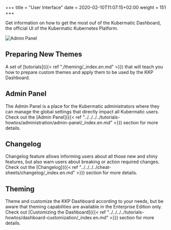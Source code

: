 +++
title = "User Interface"
date = 2020-02-10T11:07:15+02:00
weight = 151
+++

Get information on how to get the most ouf of the Kubermatic Dashboard, the official UI of the Kubermatic Kubernetes Platform.

![Admin Panel](/img/kubermatic/v2.24/ui/dashboard.png?height=400px&classes=shadow,border "Kubermatic Dashboard")

## Preparing New Themes
A set of [tutorials]({{< ref "./theming/_index.en.md" >}}) that will teach you how to prepare custom themes and apply 
them to be used by the KKP Dashboard.

## Admin Panel
The Admin Panel is a place for the Kubermatic administrators where they can manage the global settings that directly
impact all Kubermatic users. Check out the 
[Admin Panel]({{< ref "../../../../tutorials-howtos/administration/admin-panel/_index.en.md" >}}) section for more details.

## Changelog
Changelog feature allows informing users about all those new and shiny features, but also warn users about breaking
or action required changes. Check out the 
[Changelog]({{< ref "../../../../cheat-sheets/changelog/_index.en.md" >}}) section for more details.

## Theming
Theme and customize the KKP Dashboard according to your needs, but be aware that theming capabilities are available in
the Enterprise Edition only. Check out 
[Customizing the Dashboard]({{< ref "../../../../tutorials-howtos/dashboard-customization/_index.en.md" >}}) section 
for more details.
